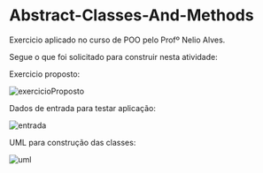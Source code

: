 # Abstract-Classes-And-Methods
Exercicio aplicado no curso de POO pelo Profº Nelio Alves.

Segue o que foi solicitado para construir nesta atividade:

Exercicio proposto: 

![exercicioProposto](https://user-images.githubusercontent.com/50780211/107298532-5f15e680-6a54-11eb-9032-d3a092ef36f9.jpg)

Dados de entrada para testar aplicação:

![entrada](https://user-images.githubusercontent.com/50780211/107298657-853b8680-6a54-11eb-94ae-fffa266ac0f4.jpg)

UML para construção das classes:

![uml](https://user-images.githubusercontent.com/50780211/107298721-a9976300-6a54-11eb-94a2-1fd392c35c9f.jpg)
